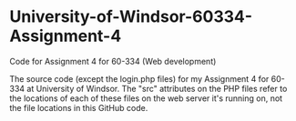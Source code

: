 # University-of-Windsor-60334-Assignment-4
Code for Assignment 4 for 60-334 (Web development)

The source code (except the login.php files) for my Assignment 4 for 60-334 at University of Windsor. The "src" attributes on the PHP files refer to the locations of each of these files on the web server it's running on, not the file locations in this GitHub code.
